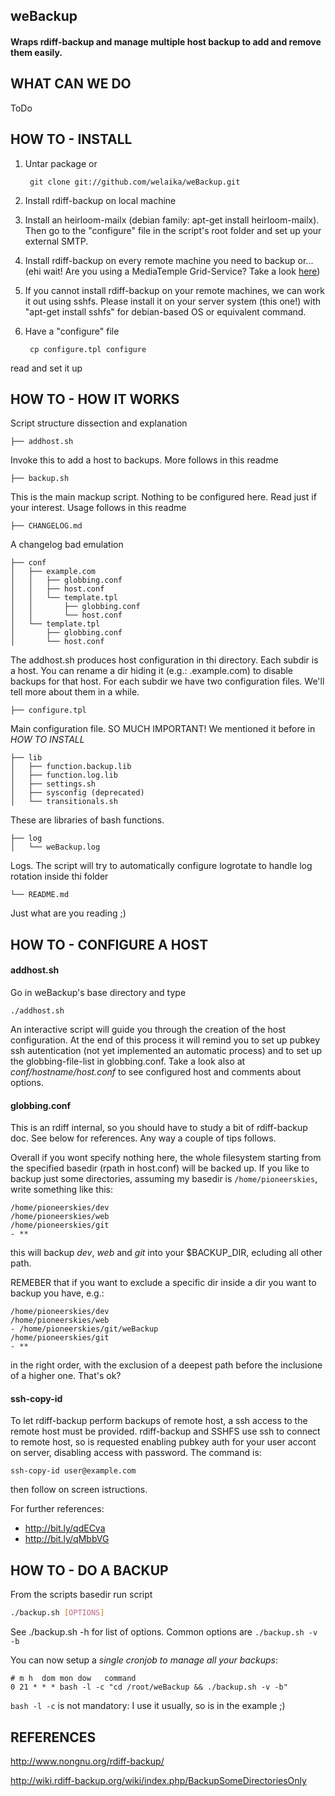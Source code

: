 ## weBackup

#### Wraps rdiff-backup and manage multiple host backup to add and remove them easily.

WHAT CAN WE DO
--------------

ToDo

HOW TO - INSTALL
----------------

1. Untar package or
    
        git clone git://github.com/welaika/weBackup.git

2. Install rdiff-backup on local machine
3. Install an heirloom-mailx (debian family: apt-get install
  heirloom-mailx). Then go to the "configure" file in the script's
  root folder and set up your external SMTP.
4. Install rdiff-backup on every remote machine you need to backup or...
    (ehi wait! Are you using a MediaTemple Grid-Service? Take a look [here](http://pisadmin.welaika.com/post/44637112969/mt-gs-bk-our-definitive-mt-grid-service-backup))
5. If you cannot install rdiff-backup on your remote machines,
    we can work it out using sshfs. Please install it on your server
    system (this one!) with "apt-get install sshfs" for debian-based OS or equivalent
    command.
6. Have a "configure" file
        
        cp configure.tpl configure

  read and set it up

HOW TO - HOW IT WORKS
---------------------

Script structure dissection and explanation

    ├── addhost.sh

Invoke this to add a host to backups. More follows in this readme

    ├── backup.sh

This is the main mackup script. Nothing to be configured here. Read just
if your interest. Usage follows in this readme

    ├── CHANGELOG.md

A changelog bad emulation

    ├── conf
    │   ├── example.com
    │   │   ├── globbing.conf
    │   │   ├── host.conf
    │   │   └── template.tpl
    │   │       ├── globbing.conf
    │   │       └── host.conf
    │   └── template.tpl
    │       ├── globbing.conf
    │       └── host.conf

The addhost.sh produces host configuration in thi directory. Each subdir
is a host. You can rename a dir hiding it (e.g.: .example.com) to disable
backups for that host.
For each subdir we have two configuration files. We'll tell more about them
in a while.

    ├── configure.tpl

Main configuration file. SO MUCH IMPORTANT! We mentioned it before in _HOW TO INSTALL_

    ├── lib
    │   ├── function.backup.lib
    │   ├── function.log.lib
    │   ├── settings.sh
    │   ├── sysconfig (deprecated)
    │   └── transitionals.sh

These are libraries of bash functions.

    ├── log
    │   └── weBackup.log

Logs. The script will try to automatically configure logrotate to handle
log rotation inside thi folder

    └── README.md

Just what are you reading ;)

HOW TO - CONFIGURE A HOST
------------------------

#### addhost.sh

Go in weBackup's base directory and type

    ./addhost.sh

An interactive script will guide you through the creation of the host
configuration. At the end of this process it will remind you to set up
pubkey ssh autentication (not yet implemented an automatic process) and
to set up the globbing-file-list in globbing.conf. Take a look also at
_conf/hostname/host.conf_ to see configured host and comments about options.

#### globbing.conf

This is an rdiff internal, so you should have to study a bit
of rdiff-backup doc. See below for references.
Any way a couple of tips follows.

Overall if you wont specify nothing here, the whole filesystem starting
from the specified basedir (rpath in host.conf) will be backed up.
If you like to backup just some directories, assuming my basedir is
```/home/pioneerskies```, write something like this:

    /home/pioneerskies/dev
    /home/pioneerskies/web
    /home/pioneerskies/git
    - **

this will backup _dev_, _web_ and _git_ into your $BACKUP_DIR, ecluding
all other path.

REMEBER that if you want to exclude a specific dir inside a dir you want
to backup you have, e.g.:
    
    /home/pioneerskies/dev
    /home/pioneerskies/web
    - /home/pioneerskies/git/weBackup
    /home/pioneerskies/git
    - **

in the right order, with the exclusion of a deepest path before the
inclusione of a higher one. That's ok?

#### ssh-copy-id

To let rdiff-backup perform backups of remote host, a ssh access
to the remote host must be provided. rdiff-backup and SSHFS use ssh to
connect to remote host, so is requested enabling pubkey auth for your
user accont on server, disabling access with password.
The command is:

    ssh-copy-id user@example.com

then follow on screen istructions.

For further references:

* <http://bit.ly/qdECva>
* <http://bit.ly/qMbbVG>


HOW TO - DO A BACKUP
------------------------

From the scripts basedir run script

```bash
./backup.sh [OPTIONS]
```

See ./backup.sh -h for list of options. Common options are ```./backup.sh -v -b```

You can now setup a *single cronjob to manage all your backups*:

    # m h  dom mon dow   command
    0 21 * * * bash -l -c "cd /root/weBackup && ./backup.sh -v -b"

```bash -l -c``` is not mandatory: I use it usually, so is in the example ;)


REFERENCES
----------

<http://www.nongnu.org/rdiff-backup/>

<http://wiki.rdiff-backup.org/wiki/index.php/BackupSomeDirectoriesOnly>
